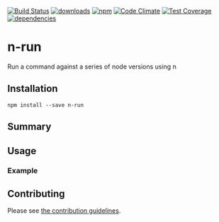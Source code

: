 [![Build Status](https://travis-ci.org/tandrewnichols/n-run.png)](https://travis-ci.org/tandrewnichols/n-run) [![downloads](http://img.shields.io/npm/dm/n-run.svg)](https://npmjs.org/package/n-run) [![npm](http://img.shields.io/npm/v/n-run.svg)](https://npmjs.org/package/n-run) [![Code Climate](https://codeclimate.com/github/tandrewnichols/n-run/badges/gpa.svg)](https://codeclimate.com/github/tandrewnichols/n-run) [![Test Coverage](https://codeclimate.com/github/tandrewnichols/n-run/badges/coverage.svg)](https://codeclimate.com/github/tandrewnichols/n-run) [![dependencies](https://david-dm.org/tandrewnichols/n-run.png)](https://david-dm.org/tandrewnichols/n-run)

# n-run

Run a command against a series of node versions using n

## Installation

`npm install --save n-run`

## Summary

## Usage



### Example

## Contributing

Please see [the contribution guidelines](CONTRIBUTING.md).
